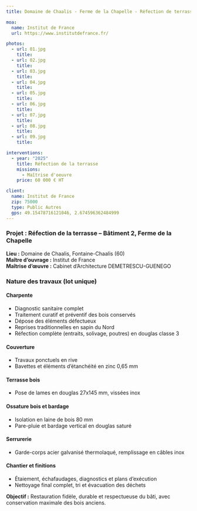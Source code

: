 ```yaml
---
title: Domaine de Chaalis - Ferme de la Chapelle - Réfection de terrasse

moa:
  name: Institut de France
  url: https://www.institutdefrance.fr/

photos:
  - url: 01.jpg
    title:
  - url: 02.jpg
    title:
  - url: 03.jpg
    title:
  - url: 04.jpg
    title:
  - url: 05.jpg
    title:
  - url: 06.jpg
    title:
  - url: 07.jpg
    title:
  - url: 08.jpg
    title:
  - url: 09.jpg
    title:

interventions:
  - year: "2025"
    title: Réfection de la terrasse
    missions:
      - Maîtrise d'oeuvre
    price: 60 000 € HT

client:
  name: Institut de France
  zip: 75000
  type: Public Autres
  gps: 49.15478716121046, 2.674596362484999
---
```


### Projet : Réfection de la terrasse – Bâtiment 2, Ferme de la Chapelle

**Lieu :** Domaine de Chaalis, Fontaine-Chaalis (60)  
**Maître d’ouvrage :** Institut de France  
**Maîtrise d’œuvre :** Cabinet d’Architecture DEMETRESCU-GUENEGO

### Nature des travaux (lot unique)

#### Charpente

- Diagnostic sanitaire complet
- Traitement curatif et préventif des bois conservés
- Dépose des éléments défectueux
- Reprises traditionnelles en sapin du Nord
- Réfection complète (entraits, solivage, poutres) en douglas classe 3

#### Couverture

- Travaux ponctuels en rive
- Bavettes et éléments d’étanchéité en zinc 0,65 mm

#### Terrasse bois

- Pose de lames en douglas 27x145 mm, vissées inox

#### Ossature bois et bardage

- Isolation en laine de bois 80 mm
- Pare-pluie et bardage vertical en douglas saturé

#### Serrurerie

- Garde-corps acier galvanisé thermolaqué, remplissage en câbles inox

#### Chantier et finitions

- Étaiement, échafaudages, diagnostics et plans d’exécution
- Nettoyage final complet, tri et évacuation des déchets

**Objectif :** Restauration fidèle, durable et respectueuse du bâti, avec
conservation maximale des bois anciens.
